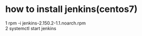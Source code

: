 # how to install jenkins(centos7)  
1 rpm -i jenkins-2.150.2-1.1.noarch.rpm  
2 systemctl start jenkins  
